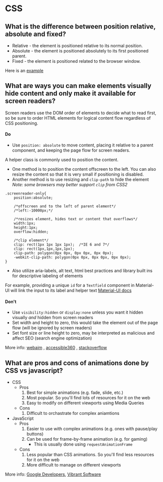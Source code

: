 # CSS

## What is the difference between position relative, absolute and fixed?

- Relative - the element is positioned relative to its normal position.
- Absolute - the element is positioned absolutely to its first positioned parent.
- Fixed - the element is positioned related to the browser window.

Here is an [example](https://codepen.io/bonnieli/pen/OJMRYxG)

## What are ways you can make elements visually hide content and only make it available for screen readers?

Screen readers use the DOM order of elements to decide what to read first, so be sure to order HTML elements for logical content flow regardless of CSS positioning.

#### Do

- Use `position: absolute` to move content, placing it relative to a parent component, and keeping the page flow for screen readers.

A helper class is commonly used to position the content.
- One method is to position the content offscreen to the left. You can also resize the content so that it is very small if positioning is disabled.
- Another method is to use resizing and `clip-path` to hide the element
*Note: some browsers may better support `clip` from CSS2*

```
.screenreader-only{
    position:absolute;

    /*offscreen and to the left of parent element*/
    /*left:-10000px;*/

    /*resizes element, hides text or content that overflows*/
    width:1px;
    height:1px;
    overflow:hidden;

    /*clip element*/
    clip: rect(1px 1px 1px 1px);  /*IE 6 and 7*/
    clip: rect(1px,1px,1px,1px);
    clip-path: polygon(0px 0px, 0px 0px, 0px 0px);
    -webkit-clip-path: polygon(0px 0px, 0px 0px, 0px 0px);
}
```

- Also utilize aria-labels, alt text, html best practices and library built ins for descriptive labeling of elements

For example, providing a unique `id` for a `Textfield` component in Material-UI will link the input to its label and helper text [Material-UI docs](https://material-ui.com/components/text-fields/#accessibility)

#### Don't

- Use `visibility:hidden` or `display:none` unless you want it hidden visually *and* hidden from screen readers
- Set width and height to zero, this would take the element out of the page flow (will be ignored by screen readers)
- Set font size or line height to zero, may be interpreted as malicious and affect SEO (search engine optimization)

More info: [webaim](https://webaim.org/techniques/css/invisiblecontent/) , [accessible360](https://accessible360.com/accessible360-blog/use-aria-label-screen-reader-text/) , [stackoverflow](https://stackoverflow.com/questions/26032089/in-html-how-can-i-have-text-that-is-only-accessible-for-screen-readers-i-e-fo)

## What are pros and cons of animations done by CSS vs javascript?
- CSS
  - Pros
    1. Best for simple animations (e.g. fade, slide, etc.)
    2. Most popular. So you'll find lots of resources for it on the web
    3. Easy to modify on different viewports using Media Queries
  - Cons
    1. Difficult to orchastrate for complex aniamtions
- JavaScript
  - Pros
    1. Easier to use with complex animations (e.g. ones with pause/play buttons)
    2. Can be used for frame-by-frame animation (e.g. for gaming)
        - This is usually done using `requestAnimationFrame`
  - Cons
    1. Less popular than CSS animations. So you'll find less resources for it on the web
    2. More difficult to manage on different viewports

More info: [Google Developers](https://developers.google.com/web/fundamentals/design-and-ux/animations/css-vs-javascript), [Vibrant Software](https://www.vibrantsoftware.com/resources/blog/vibrant/2017/05/03/using-css-animations-vs-javascript-animations)